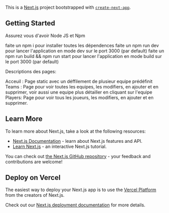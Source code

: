 This is a [Next.js](https://nextjs.org/) project bootstrapped with [`create-next-app`](https://github.com/vercel/next.js/tree/canary/packages/create-next-app).

## Getting Started

Assurez vous d'avoir Node JS et Npm

faite un npm i pour installer toutes les dépendences
faite un npm run dev pour lancer l'application en mode dev sur le port 3000 (par default)
faite un npm run build && npm run start pour lancer l'application en mode build sur le port 3000 (par default)

Descriptions des pages:

Acceuil : Page static avec un déffilement de plusieur equipe prédéfinit
Teams : Page pour voir toutes les equipes, les modifiers, en ajouter et en supprimer, voir aussi une equipe plus détailler en cliquant sur l'equipe
Players: Page pour voir tous les joueurs,  les modifiers, en ajouter et en supprimer.

## Learn More

To learn more about Next.js, take a look at the following resources:

- [Next.js Documentation](https://nextjs.org/docs) - learn about Next.js features and API.
- [Learn Next.js](https://nextjs.org/learn) - an interactive Next.js tutorial.

You can check out [the Next.js GitHub repository](https://github.com/vercel/next.js/) - your feedback and contributions are welcome!

## Deploy on Vercel

The easiest way to deploy your Next.js app is to use the [Vercel Platform](https://vercel.com/new?utm_medium=default-template&filter=next.js&utm_source=create-next-app&utm_campaign=create-next-app-readme) from the creators of Next.js.

Check out our [Next.js deployment documentation](https://nextjs.org/docs/deployment) for more details.
